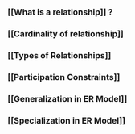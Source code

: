 
### [[What is a relationship]] ?

### [[Cardinality of relationship]]

### [[Types of Relationships]]

### [[Participation Constraints]]

### [[Generalization in ER Model]]

### [[Specialization in ER Model]]